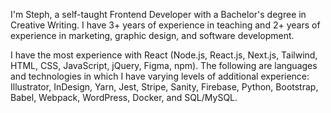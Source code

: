 I'm Steph, a self-taught Frontend Developer with a Bachelor's degree in Creative Writing. I have 3+ years of experience in teaching and 2+ years of experience in marketing, graphic design, and software development.

I have the most experience with React (Node.js, React.js, Next.js, Tailwind, HTML, CSS, JavaScript, jQuery, Figma, npm). The following are languages and technologies in which I have varying levels of additional experience: Illustrator, InDesign, Yarn, Jest, Stripe, Sanity, Firebase, Python, Bootstrap, Babel, Webpack, WordPress, Docker, and SQL/MySQL.
